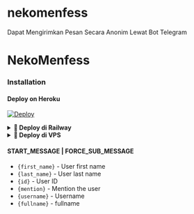 # nekomenfess
Dapat Mengirimkan Pesan Secara Anonim Lewat Bot Telegram

# NekoMenfess
 
### Installation

#### Deploy on Heroku
[![Deploy](https://www.herokucdn.com/deploy/button.svg)](https://heroku.com/deploy?template=https://github.com/nekolocal/nekomenfess)</br>


<details>
<summary><b>🔗 Deploy di Railway</b></summary>
<br>

[![Deploy on Railway](https://railway.app/button.svg)](https://railway.app/new)
</details>


<details>
<summary><b>🔗 Deploy di VPS</b></summary>
<br>

````bash
git clone https://github.com/nekolocal/nekomenfess && cd nekomenfess
pip install -r requirements.txt
python3 main.py
````
</details>

#### START_MESSAGE | FORCE_SUB_MESSAGE

* `{first_name}` - User first name
* `{last_name}` - User last name
* `{id}` - User ID
* `{mention}` - Mention the user
* `{username}` - Username
* `{fullname}` - fullname



